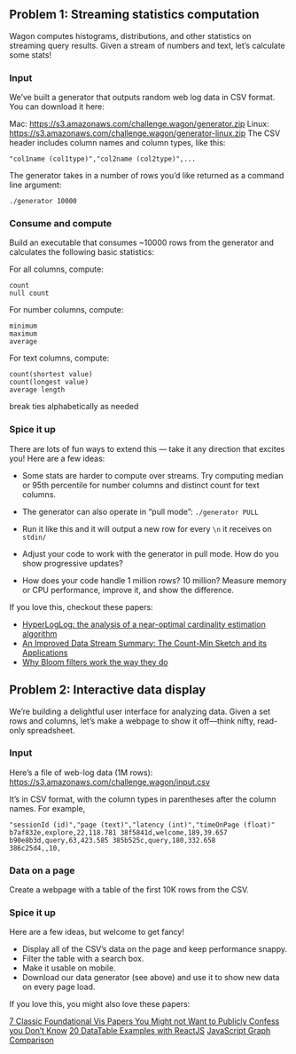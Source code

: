 ## Problem 1: Streaming statistics computation

Wagon computes histograms, distributions, and other statistics on streaming query results. Given a stream of numbers and text, let’s calculate some stats!

### Input

We’ve built a generator that outputs random web log data in CSV format. You can download it here:

Mac: https://s3.amazonaws.com/challenge.wagon/generator.zip
Linux: https://s3.amazonaws.com/challenge.wagon/generator-linux.zip
The CSV header includes column names and column types, like this:

```
"col1name (col1type)","col2name (col2type)",...
```

The generator takes in a number of rows you’d like returned as a command line argument:

```
./generator 10000
```

### Consume and compute

Build an executable that consumes ~10000 rows from the generator and calculates the following basic statistics:

For all columns, compute:

```
count
null count
```

For number columns, compute:

```
minimum
maximum
average
```

For text columns, compute:

```
count(shortest value)
count(longest value)
average length
```

break ties alphabetically as needed

### Spice it up

There are lots of fun ways to extend this — take it any direction that excites you! Here are a few ideas:

- Some stats are harder to compute over streams. Try computing median or 95th percentile for number columns and distinct count for text columns.

- The generator can also operate in “pull mode”: `./generator PULL`
- Run it like this and it will output a new row for every `\n` it receives on `stdin/`
- Adjust your code to work with the generator in pull mode. How do you show progressive updates?
- How does your code handle 1 million rows? 10 million? Measure memory or CPU performance, improve it, and show the difference.

If you love this, checkout these papers:

- [HyperLogLog: the analysis of a near-optimal cardinality estimation algorithm](http://algo.inria.fr/flajolet/Publications/FlFuGaMe07.pdf)
- [An Improved Data Stream Summary: The Count-Min Sketch and its Applications](https://7797b024-a-62cb3a1a-s-sites.googlegroups.com/site/countminsketch/cm-latin.pdf?attachauth=ANoY7cqqzULUs_j1G9mOlFjOo6__A5ezW-22UwYX1kIVdBOE6XQHHr_p_5oX9XHYaYr-kpEITleUobnKTjFCnfuvOxC9_Bx7C2BCuufAI_X7CLGpoRkKU6IjgXU9Cn4bThNnGmwt2NhnWO2_lV6L4Q95DOidllpVVMRDjmF5oWXSsTpYkp_vVgKMBG45ozCa5ccPB9oRZk22sx4PbchxN3g49cSZjW061A%3D%3D&attredirects=0)
- [Why Bloom filters work the way they do](http://www.michaelnielsen.org/ddi/why-bloom-filters-work-the-way-they-do/)

## Problem 2: Interactive data display

We’re building a delightful user interface for analyzing data. Given a set rows and columns, let’s make a webpage to show it off—think nifty, read-only spreadsheet.

### Input

Here’s a file of web-log data (1M rows): https://s3.amazonaws.com/challenge.wagon/input.csv

It’s in CSV format, with the column types in parentheses after the column names. For example,

```
"sessionId (id)","page (text)","latency (int)","timeOnPage (float)"
b7af832e,explore,22,118.781 38f5841d,welcome,189,39.657
b90e8b3d,query,63,423.585 385b525c,query,180,332.658
386c25d4,,10,
```

### Data on a page

Create a webpage with a table of the first 10K rows from the CSV.

### Spice it up

Here are a few ideas, but welcome to get fancy!

- Display all of the CSV’s data on the page and keep performance snappy.
- Filter the table with a search box.
- Make it usable on mobile.
- Download our data generator (see above) and use it to show new data on every page load.

If you love this, you might also love these papers:

[7 Classic Foundational Vis Papers You Might not Want to Publicly Confess you Don’t Know](http://fellinlovewithdata.com/guides/7-classic-foundational-vis-papers)
[20 DataTable Examples with ReactJS](http://react.rocks/tag/DataTable)
[JavaScript Graph Comparison](http://www.jsgraphs.com/)
